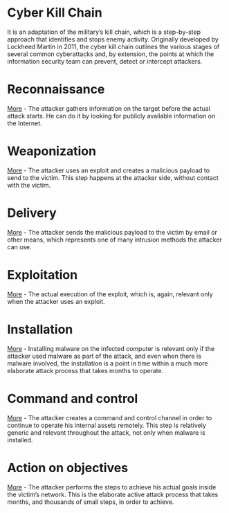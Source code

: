 # Cyber Kill Chain
It is an adaptation of the military’s kill chain, which is a step-by-step approach that identifies and stops enemy activity. Originally developed by Lockheed Martin in 2011, the cyber kill chain outlines the various stages of several common cyberattacks and, by extension, the points at which the information security team can prevent, detect or intercept attackers.

# Reconnaissance
[More](1Recon) - The attacker gathers information on the target before the actual attack starts. He can do it by looking for publicly available information on the Internet.

# Weaponization
[More](2Weapon) - The attacker uses an exploit and creates a malicious payload to send to the victim. This step happens at the attacker side, without contact with the victim.

# Delivery
[More](3Delivery) - The attacker sends the malicious payload to the victim by email or other means, which represents one of many intrusion methods the attacker can use.

# Exploitation
[More](4Exploit) - The actual execution of the exploit, which is, again, relevant only when the attacker uses an exploit.

# Installation
[More](5Install) - Installing malware on the infected computer is relevant only if the attacker used malware as part of the attack, and even when there is malware involved, the installation is a point in time within a much more elaborate attack process that takes months to operate.

# Command and control
[More](6C2Server) - The attacker creates a command and control channel in order to continue to operate his internal assets remotely. This step is relatively generic and relevant throughout the attack, not only when malware is installed.

# Action on objectives
[More](7ActionOnObj) - The attacker performs the steps to achieve his actual goals inside the victim’s network. This is the elaborate active attack process that takes months, and thousands of small steps, in order to achieve.
